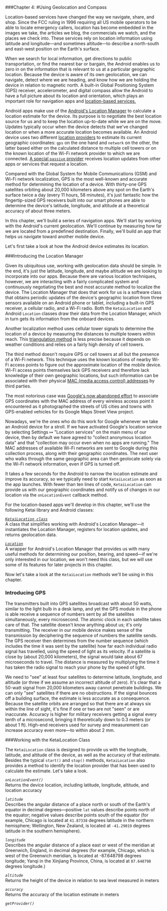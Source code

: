 ###Chapter 4:
#Using Geolocation and Compass


Location-based services have changed the way  we navigate, share, and shop. Since the FCC ruling in 1996 requiring all US mobile operators to be able to locate emergency callers, location has become embedded in the images we take, the articles we blog, the commercials we watch, and the places we check into. These services rely on location information using latitude and longitude—and sometimes altitude—to describe a north-south and east-west position on the Earth's surface.

When we search for local information, get directions to public transportation, or find the nearest bar or bargain, the Android enables us to zero in on the information that is relevant to us at a particular geographic location. Because the device is aware of its own geolocation, we can navigate, detect where we are heading, and know how we are holding the device in relation to magnetic north. A built-in Global Positioning System (GPS) receiver, accelerometer, and digital compass allow the Android to have a full picture about its location and orientation, which plays an important role for navigation apps and [location-based services.][1] 

Android apps make use of the [Android's Location Manager][2] to calculate a location estimate for the device. Its purpose is to negotiate the best location source for us and to keep the location up-to-date while we are on the move. Updates typically occur when the device detects that we've changed location or when a more accurate location becomes available. An Android device uses two different [location providers][3] to estimate its current geographic coordinates: ```gps``` on the one hand and ```network``` on the other, the latter based either on the calculated distance to multiple cell towers or on the known location of the Wi-Fi network provider to which we are connected. [A special ```passive``` provider][4] receives location updates from other apps or services that request a location.

Compared with the Global System for Mobile Communications (GSM) and Wi-Fi network localization, GPS is the most well-known and accurate method for determining the location of a device. With thirty-one GPS satellites orbiting about 20,000 kilometers above any spot on the Earth's surface twice a day (every 11 hours, 58 minutes), it's just fantastic how the fingertip-sized GPS receivers built into our smart phones are able to determine the device's latitude, longitude, and altitude at a theoretical accuracy of about three meters.

In this chapter, we'll build a series of navigation apps. We'll start by working with the Android's current geolocation. We'll continue by measuring how far we are located from a predefined destination. Finally, we'll build an app that helps us navigate toward another mobile device.

Let's first take a look at how the Android device estimates its location.

[1]:http://en.wikipedia.org/wiki/Location-based_service
[2]: http://developer.android.com/reference/android/location/LocationManager.html
[3]: http://en.wikipedia.org/wiki/GSM_localization
[4]: http://developer.android.com/guide/topics/location/obtaining-user-location.html

###Introducing the Location Manager

Given its ubiquitous use, working with geolocation data should be simple. In the end, it's just the latitude, longitude, and maybe altitude we are looking to incorporate into our apps. Because there are various location techniques, however, we are interacting with a fairly complicated system and continuously negotiating the best and most accurate method to localize the device. The Location Manager that does that work for us is a software class that obtains periodic updates of the device's geographic location from three sensors available on an Android phone or tablet, including a built-in GPS receiver, a cellular radio, and a Wi-Fi radio. Both the ```KetaiLocation``` and Android ```Location``` classes draw their data from the Location Manager, which in turn gets its information from the onboard devices.

Another localization method uses cellular tower signals to determine the location of a device by measuring the distances to multiple towers within reach. This [triangulation method][5] is less precise because it depends on weather conditions and relies on a fairly high density of cell towers.

The third method doesn't require GPS or cell towers at all but the presence of a Wi-Fi network. This technique uses the known locations of nearby Wi-Fi access points to figure out the approximate location of the mobile device. Wi-Fi access points themselves lack GPS receivers and therefore lack knowledge of their own geographic locations, but such information can be associated with their physical [MAC (media access control) addresses][6] by third parties.

The most notorious case was [Google's now abandoned effort][7] to associate GPS coordinates with the MAC address of every wireless access point it encountered as it photographed the streets of US cities and towns with GPS-enabled vehicles for its Google Maps Street View project.

Nowadays, we're the ones who do this work for Google whenever we take an Android device for a stroll. If we have activated Google's location service by selecting Settings &mapsto; "Location services" on the main menu of our device, then by default we have agreed to "collect anonymous location data" and that "collection may occur even when no apps are running." The MAC addresses of available Wi-Fi networks are sent to Google during this collection process, along with their geographic coordinates. The next user who walks through the same geographic area can then geolocate solely via the Wi-Fi network information, even if GPS is turned off.

It takes a few seconds for the Android to narrow the location estimate and improve its accuracy, so we typically need to start ```KetaiLocation``` as soon as the app launches. With fewer than ten lines of code, ```KetaiLocation``` can provide us with our geographic coordinates and notify us of changes in our location via the ```onLocationEvent``` callback method.

For the location-based apps we'll develop in this chapter, we'll use the following Ketai library and Android classes:

[*```KetaiLocation class```*][8] <br />
A class that simplifies working with Android's Location Manager—it instantiates the Location Manager, registers for location updates, and returns geolocation data.

[*```Location```*][9]<br />
A wrapper for Android's Location Manager that provides us with many useful methods for determining our position, bearing, and speed—if we're only interested in our location, we won't need this class, but we will use some of its features for later projects in this chapter.

Now let's take a look at the ```KetaiLocation``` methods we'll be using in this chapter.

[5]: http://en.wikipedia.org/wiki/Triangulation
[6]: http://en.wikipedia.org/wiki/MAC_address
[7]: http://www.nytimes.com/2012/05/23/technology/google-privacy-inquiries-get-little-cooperation.html
[8]: http://ketai.org/reference/sensors/ketailocation
[9]: http://developer.android.com/reference/android/location/Location.html

<div class="sidebar">
<h3>Introducing GPS</h3>
<p>
The transmitters built into GPS satellites broadcast with about 50 watts, similar to the light bulb in a desk lamp, and yet the GPS module in the phone is able receive a sequence of numbers sent by all the satellites simultaneously, every microsecond. The atomic clock in each satellite takes care of that. The satellite doesn't know anything about us; it's only transmitting. The receiver in our mobile device makes sense of the transmission by deciphering the sequence of numbers the satellite sends. The GPS receiver then determines from the number sequence (which includes the time it was sent by the satellite) how far each individual radio signal has travelled, using the speed of light as its velocity. If a satellite is close by (about 20,000 kilometers), the signal would take about 67 microseconds to travel. The distance is measured by multiplying the time it has taken the radio signal to reach your phone by the speed of light.
</p><p>
We need to "see" at least four satellites to determine latitude, longitude, and altitude (or three if we assume an incorrect altitude of zero). It's clear that a 50-watt signal from 20,000 kilometers away cannot penetrate buildings. We can only "see" satellites if there are no obstructions. If the signal bounces off a building surface, the estimate is less accurate as a consequence. Because the satellite orbits are arranged so that there are at always six within the line of sight, it's fine if one or two are not "seen" or are inaccurate. Accuracy is higher for military  receivers getting a signal every tenth of a microsecond, bringing it theoretically down to 0.3 meters (or about 1 ft). High-end receivers used for survey and measurement can increase accuracy even more—to within about 2 mm.
</p>
</div>

###Working with the KetaiLocation Class

The ```KetaiLocation``` class is designed to provide us with the longitude, latitude, and altitude of the device, as well as the accuracy of that estimate. Besides the typical ```start()``` and ```stop()``` methods, ```KetaiLocation``` also provides a method to identify the location provider that has been used to calculate the estimate. Let's take a look.

<!-- CHECK FOR FORMATTING CONSISTANCY - pg 72 pdf -->

*```onLocationEvent()```* <br />
Returns the device location, including latitude, longitude, altitude, and location accuracy

*```latitude```*<br />
Describes the angular distance of a place north or south of the Earth's equator in decimal degrees—positive ```lat``` values describe points north of the equator; negative values describe points south of the equator (for example, Chicago is located at ```41.87338``` degrees latitude in the northern hemisphere; Wellington, New Zealand, is located at ```-41.29019``` degrees latitude in the southern hemisphere).

*```longitude```*<br />
Describes the angular distance of a place east or west of the meridian at Greenwich, England, in decimal degrees (for example, Chicago, which is west of the Greenwich meridian, is located at -87.648798 degrees longitude; Yanqi in the Xinjiang Province, China, is located at ```87.648798``` degrees longitude.)

*```altitude```*<br />
Returns the height of the device in relation to sea level measured in meters

*```accuracy```*<br />
Returns the accuracy of the location estimate in meters

*```getProvider()```*<br />
